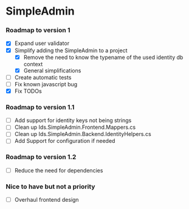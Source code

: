 # SimpleAdmin
### Roadmap to version 1

- [x] Expand user validator
- [x] Simplify adding the SimpleAdmin to a project
  - [x] Remove the need to know the typename of the used identity db context
  - [x] General simplifications
- [ ] Create automatic tests
- [ ] Fix known javascript bug
- [x] Fix TODOs
  
### Roadmap to version 1.1

- [ ] Add support for identity keys not being strings
- [ ] Clean up Ids.SimpleAdmin.Frontend.Mappers.cs
- [ ] Clean up Ids.SimpleAdmin.Backend.IdentityHelpers.cs
- [ ] Add Support for configuration if needed

### Roadmap to version 1.2

- [ ] Reduce the need for dependencies

### Nice to have but not a priority

-[ ] Overhaul frontend design 